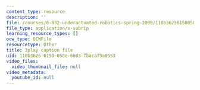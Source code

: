 ```yaml
---
content_type: resource
description: ''
file: /courses/6-832-underactuated-robotics-spring-2009/110b36256150058e6603fbaca79a0553_g-VehRFsDcI.srt
file_type: application/x-subrip
learning_resource_types: []
ocw_type: OCWFile
resourcetype: Other
title: 3play caption file
uid: 110b3625-6150-058e-6603-fbaca79a0553
video_files:
  video_thumbnail_file: null
video_metadata:
  youtube_id: null
---
```


